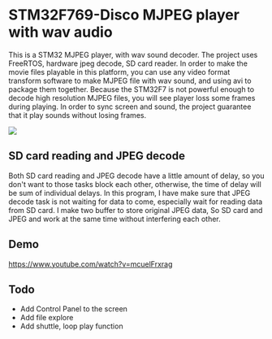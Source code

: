 # STM32F769-Disco MJPEG player with wav audio

This is a STM32 MJPEG player, with wav sound decoder. The project uses FreeRTOS, hardware jpeg decode, SD card reader. In order to make the movie files playable in this platform, you can use any video format transform software to make MJPEG file with wav sound, and using avi to package them together. Because the STM32F7 is not powerful enough to decode high resolution MJPEG files, you will see player loss some frames during playing. In order to sync screen and sound, the project guarantee that it play sounds without losing frames.

![](video_player_flow.jpg)

## SD card reading and JPEG decode

Both SD card reading and JPEG decode have a little amount of delay, so you don't want to those tasks block each other, otherwise, the time of delay will be sum of individual delays. In this program, I have make sure that JPEG decode task is not waiting for data to come, especially wait for reading data from SD card. I make two buffer to store original JPEG data, So SD card and JPEG and work at the same time without interfering each other.

## Demo

https://www.youtube.com/watch?v=mcuelFrxrag

## Todo

* Add Control Panel to the screen
* Add file explore
* Add shuttle, loop play function